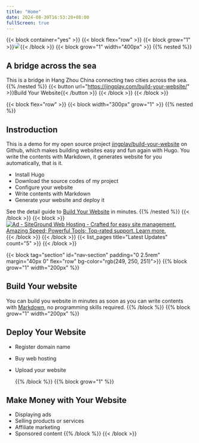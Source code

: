 ```yaml
---
title: "Home"
date: 2024-08-30T16:53:20+08:00
fullScreen: true
---
```


{{< block container="yes" >}}
  {{< block flex="row" >}}
    {{< block grow="1" >}}<img src="images/bridge.jpg" style="border-radius: 20px;">{{< /block >}}
    {{< block grow="1" width="400px" >}}
      {{% nested %}}
## A bridge across the sea

This is a bridge in Hang Zhou China connecting two cities across the sea.
      {{% /nested %}}
      {{< button url="https://jingplay.com/build-your-website/" >}}Build Your Website{{< /button >}}
    {{< /block >}}
  {{< /block >}}

  {{< block flex="row" >}}
    {{< block width="300px" grow="1" >}}
      {{% nested %}}
## Instroduction
This is a demo for my open source project [jingplay/build-your-website](https://github.com/jingplay/build-your-website/) on Github, which makes building websites easy and fun again with Hugo. You write the contents with Markdown, it generates website for you automatically, that is it.
- Install Hugo
- Download the source codes of my project
- Configure your website
- Write contents with Markdown
- Generate your website and deploy it

See the detail guide to [Build Your Website](/build-your-website/) in minutes.
      {{% /nested %}}
    {{< /block >}}
    {{< block >}}
<a href="https://www.siteground.com/go/f1q6p50l85" target="_blank"><img border="0" src="https://siteground.com/static/affiliate/en/USD/general_EN_USD_general-hosting-half-page-light.jpg" alt="Ad - SiteGround Web Hosting - Crafted for easy site management. Amazing Speed; Powerful Tools; Top-rated support. Learn more."></a>
    {{< /block >}}
  {{< /block >}}
  {{< list_pages title="Latest Updates" count="5" >}}
{{< /block >}}

{{< block tag="section" id="nav-section" padding="0 2.5rem" margin="40px 0" flex="row" bg-color="rgb(249, 250, 251)">}}
  {{% block grow="1" width="200px" %}}
## Build Your website

You can build you website in minutes as soon as you can write contents with [Markdown](/build-your-website/markdown-basis/), no programming skills required.
  {{% /block %}}
  {{% block grow="1" width="200px" %}}
## Deploy Your Website
- Register domain name
- Buy web hosting
- Upload your website

  {{% /block %}}
  {{% block grow="1" %}}
## Make Money with Your Website
- Displaying ads
- Selling products or services
- Affiliate marketing
- Sponsored content
  {{% /block %}}
{{< /block >}}

